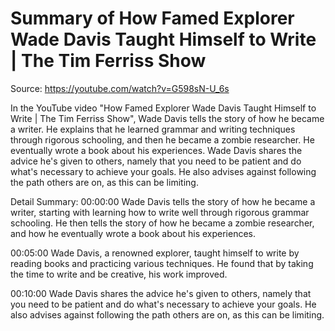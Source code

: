 # Summary of How Famed Explorer Wade Davis Taught Himself to Write | The Tim Ferriss Show

Source: https://youtube.com/watch?v=G598sN-U_6s

In the YouTube video "How Famed Explorer Wade Davis Taught Himself to Write | The Tim Ferriss Show", Wade Davis tells the story of how he became a writer. He explains that he learned grammar and writing techniques through rigorous schooling, and then he became a zombie researcher. He eventually wrote a book about his experiences. Wade Davis shares the advice he's given to others, namely that you need to be patient and do what's necessary to achieve your goals. He also advises against following the path others are on, as this can be limiting.

Detail Summary: 
00:00:00
Wade Davis tells the story of how he became a writer, starting with learning how to write well through rigorous grammar schooling. He then tells the story of how he became a zombie researcher, and how he eventually wrote a book about his experiences.

00:05:00
Wade Davis, a renowned explorer, taught himself to write by reading books and practicing various techniques. He found that by taking the time to write and be creative, his work improved.

00:10:00
Wade Davis shares the advice he's given to others, namely that you need to be patient and do what's necessary to achieve your goals. He also advises against following the path others are on, as this can be limiting.

